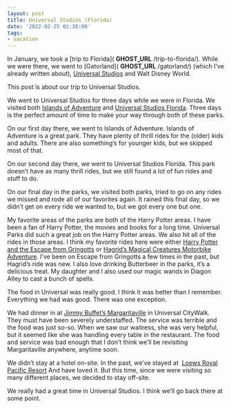 ```yaml
---
layout: post
title: Universal Studios (Florida)
date: '2022-02-25 01:30:00'
tags:
- vacation
---
```


In January, we took a [trip to Florida]( __GHOST_URL__ /trip-to-florida/). While we were there, we went to [Gatorland]( __GHOST_URL__ /gatorland/) (which I’ve already written about), [Universal Studios](https://www.universalorlando.com/) and Walt Disney World.

This post is about our trip to Universal Studios.

We went to Universal Studios for three days while we were in Florida. We visited both [Islands of Adventure](https://www.universalorlando.com/web/en/us/theme-parks/islands-of-adventure) and [Universal Studios Florida](https://www.universalorlando.com/web/en/us/theme-parks/universal-studios-florida). Three days is the perfect amount of time to make your way through both of these parks.

On our first day there, we went to Islands of Adventure. Islands of Adventure is a great park. They have plenty of thrill rides for the (older) kids and adults. There are also something’s for younger kids, but we skipped most of that.

On our second day there, we went to Universal Studios Florida. This park doesn’t have as many thrill rides, but we still found a lot of fun rides and stuff to do.

On our final day in the parks, we visited both parks, tried to go on any rides we missed and rode all of our favorites again. It rained this final day, so we didn’t get on every ride we wanted to, but we got every one but one.

My favorite areas of the parks are both of the Harry Potter areas. I have been a fan of Harry Potter, the movies and books for a long time. Universal Parks did such a great job on the Harry Potter areas. We also hit all of the rides in those areas. I think my favorite rides here were either [Harry Potter and the Escape from Gringotts](https://www.universalorlando.com/web/en/us/things-to-do/rides-attractions/harry-potter-and-the-escape-from-gringotts) or [Hagrid’s Magical Creatures Motorbike Adventure](https://www.universalorlando.com/web/en/us/things-to-do/rides-attractions/hagrids-magical-creatures-motorbike-adventure). I’ve been on Escape from Gringotts a few times in the past, but Hagrid’s ride was new. I also love drinking Butterbeer in the parks, it’s a delicious treat. My daughter and I also used our magic wands in Diagon Alley to cast a bunch of spells.

The food in Universal was really good. I think it was better than I remember. Everything we had was good. There was one exception.

We had dinner in at [Jimmy Buffet’s Margaritaville](https://www.margaritavilleorlando.com/) in Universal CityWalk. They must have been severely understaffed. The service was terrible and the food was just so-so. When we saw our waitress, she was very helpful, but it seemed like she was handling every table in the restaurant. The food and service was bad enough that I don’t think we’ll be revisiting Margaritaville anywhere, anytime soon.

We didn’t stay at a hotel on-site. In the past, we’ve stayed at &nbsp;[Loews Royal Pacific Resort](https://www.loewshotels.com/royal-pacific-resort) And have loved it. But this time, since we were visiting so many different places, we decided to stay off-site.

We really had a great time in Universal Studios. I think we’ll go back there at some point.

